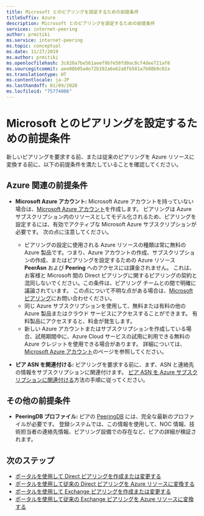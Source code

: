 ```yaml
---
title: Microsoft とのピアリングを設定するための前提条件
titleSuffix: Azure
description: Microsoft とのピアリングを設定するための前提条件
services: internet-peering
author: prmitiki
ms.service: internet-peering
ms.topic: conceptual
ms.date: 11/27/2019
ms.author: prmitiki
ms.openlocfilehash: 3c820a7be561aeef9b7e50fd0ac0cf4dee721af8
ms.sourcegitcommit: aee08b05a4e72b192a6e62a8fb581a7b08b9c02a
ms.translationtype: HT
ms.contentlocale: ja-JP
ms.lasthandoff: 01/09/2020
ms.locfileid: "75774006"
---
```

# <a name="prerequisites-to-set-up-peering-with-microsoft"></a>Microsoft とのピアリングを設定するための前提条件

新しいピアリングを要求する前、または従来のピアリングを Azure リソースに変換する前に、以下の前提条件を満たしていることを確認してください。

## <a name="azure-related-prerequisites"></a>Azure 関連の前提条件
* **Microsoft Azure アカウント:** Microsoft Azure アカウントを持っていない場合は、[Microsoft Azure アカウント](https://azure.microsoft.com/free)を作成します。 ピアリングは Azure サブスクリプション内のリソースとしてモデル化されるため、ピアリングを設定するには、有効でアクティブな Microsoft Azure サブスクリプションが必要です。 次の点に注意してください。
    * ピアリングの設定に使用される Azure リソースの種類は常に無料の Azure 製品です。つまり、Azure アカウントの作成、サブスクリプションの作成、またはピアリングを設定するための Azure リソース **PeerAsn** および **Peering** へのアクセスには課金されません。 これは、お客様と Microsoft 間の Direct ピアリングに関するピアリングの契約と混同しないでください。この条件は、ピアリング チームとの間で明確に議論されています。 この点について不明な点がある場合は、[Microsoft ピアリング](mailto:peering@microsoft.com)にお問い合わせください。
    * 同じ Azure サブスクリプションを使用して、無料または有料の他の Azure 製品またはクラウド サービスにアクセスすることができます。 有料製品にアクセスすると、料金が発生します。
    * 新しい Azure アカウントまたはサブスクリプションを作成している場合、試用期間中に、Azure Cloud サービスの試用に利用できる無料の Azure クレジットを使用できる場合があります。 詳細については、[Microsoft Azure アカウント](https://azure.microsoft.com/free)のページを参照してください。

* **ピア ASN を関連付ける:** ピアリングを要求する前に、まず、ASN と連絡先の情報をサブスクリプションに関連付けます。 [ピア ASN を Azure サブスクリプションに関連付ける](howto-subscription-association-powershell.md)方法の手順に従ってください。

## <a name="other-prerequisites"></a>その他の前提条件
* **PeeringDB プロファイル:** ピアの [PeeringDB](https://www.peeringdb.com) には、完全な最新のプロファイルが必要です。 登録システムでは、この情報を使用して、NOC 情報、技術担当者の連絡先情報、ピアリング設備での存在など、ピアの詳細が検証されます。

## <a name="next-steps"></a>次のステップ

* [ポータルを使用して Direct ピアリングを作成または変更する](howto-direct-portal.md)
* [ポータルを使用して従来の Direct ピアリングを Azure リソースに変換する](howto-legacy-direct-portal.md)
* [ポータルを使用して Exchange ピアリングを作成または変更する](howto-exchange-portal.md)
* [ポータルを使用して従来の Exchange ピアリングを Azure リソースに変換する](howto-legacy-exchange-portal.md)